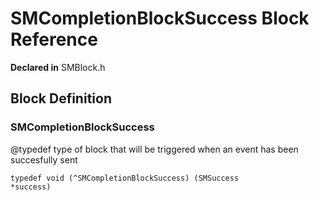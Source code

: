 # SMCompletionBlockSuccess Block Reference

**Declared in** SMBlock.h  

<a title="Block Definition" name="instance_methods"></a>
## Block Definition
### SMCompletionBlockSuccess

@typedef type of block that will be triggered when an event has been succesfully sent

<code>typedef void (^SMCompletionBlockSuccess) (SMSuccess *success)</code>


